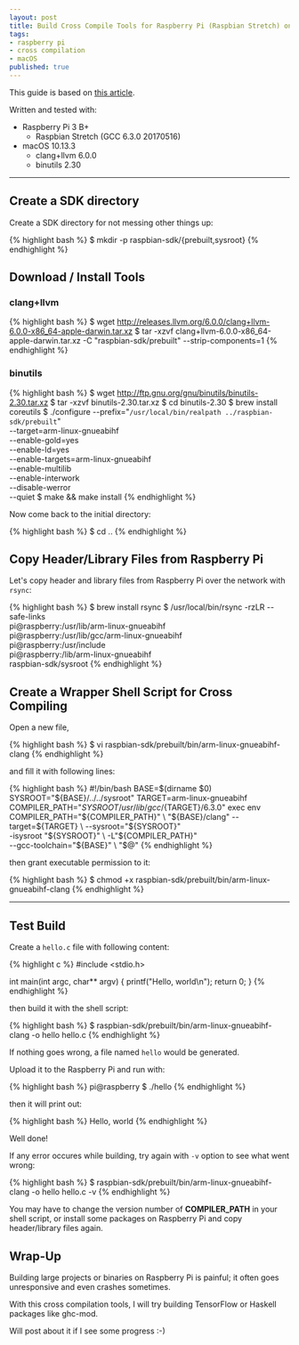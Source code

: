 ```yaml
---
layout: post
title: Build Cross Compile Tools for Raspberry Pi (Raspbian Stretch) on macOS
tags:
- raspberry pi
- cross compilation
- macOS
published: true
---
```


This guide is based on [this article](https://medium.com/@zw3rk/making-a-raspbian-cross-compilation-sdk-830fe56d75ba).

Written and tested with:

* Raspberry Pi 3 B+
  * Raspbian Stretch (GCC 6.3.0 20170516)
* macOS 10.13.3
  * clang+llvm 6.0.0
  * binutils 2.30

----

## Create a SDK directory

Create a SDK directory for not messing other things up:

{% highlight bash %}
$ mkdir -p raspbian-sdk/{prebuilt,sysroot}
{% endhighlight %}

## Download / Install Tools

### clang+llvm

{% highlight bash %}
$ wget http://releases.llvm.org/6.0.0/clang+llvm-6.0.0-x86_64-apple-darwin.tar.xz
$ tar -xzvf clang+llvm-6.0.0-x86_64-apple-darwin.tar.xz -C "raspbian-sdk/prebuilt" --strip-components=1
{% endhighlight %}

### binutils

{% highlight bash %}
$ wget http://ftp.gnu.org/gnu/binutils/binutils-2.30.tar.xz
$ tar -xzvf binutils-2.30.tar.xz
$ cd binutils-2.30
$ brew install coreutils
$ ./configure --prefix="`/usr/local/bin/realpath ../raspbian-sdk/prebuilt`" \
	--target=arm-linux-gnueabihf \
	--enable-gold=yes \
	--enable-ld=yes \
	--enable-targets=arm-linux-gnueabihf \
	--enable-multilib \
	--enable-interwork \
	--disable-werror \
	--quiet
$ make && make install
{% endhighlight %}

Now come back to the initial directory:

{% highlight bash %}
$ cd ..
{% endhighlight %}

## Copy Header/Library Files from Raspberry Pi

Let's copy header and library files from Raspberry Pi over the network with `rsync`:

{% highlight bash %}
$ brew install rsync
$ /usr/local/bin/rsync -rzLR --safe-links \
	pi@raspberry:/usr/lib/arm-linux-gnueabihf \
	pi@raspberry:/usr/lib/gcc/arm-linux-gnueabihf \
	pi@raspberry:/usr/include \
	pi@raspberry:/lib/arm-linux-gnueabihf \
	raspbian-sdk/sysroot
{% endhighlight %}

## Create a Wrapper Shell Script for Cross Compiling

Open a new file,

{% highlight bash %}
$ vi raspbian-sdk/prebuilt/bin/arm-linux-gnueabihf-clang
{% endhighlight %}

and fill it with following lines:

{% highlight bash %}
#!/bin/bash
BASE=$(dirname $0)
SYSROOT="${BASE}/../../sysroot"
TARGET=arm-linux-gnueabihf
COMPILER_PATH="${SYSROOT}/usr/lib/gcc/${TARGET}/6.3.0"
exec env COMPILER_PATH="${COMPILER_PATH}" \
	"${BASE}/clang" --target=${TARGET} \
		--sysroot="${SYSROOT}" \
		-isysroot "${SYSROOT}" \
		-L"${COMPILER_PATH}" \
		--gcc-toolchain="${BASE}" \
		"$@"
{% endhighlight %}

then grant executable permission to it:

{% highlight bash %}
$ chmod +x raspbian-sdk/prebuilt/bin/arm-linux-gnueabihf-clang
{% endhighlight %}

----

## Test Build

Create a `hello.c` file with following content:

{% highlight c %}
#include <stdio.h>

int main(int argc, char** argv) {
	printf("Hello, world\n");
	return 0;
}
{% endhighlight %}

then build it with the shell script:

{% highlight bash %}
$ raspbian-sdk/prebuilt/bin/arm-linux-gnueabihf-clang -o hello hello.c
{% endhighlight %}

If nothing goes wrong, a file named `hello` would be generated.

Upload it to the Raspberry Pi and run with:

{% highlight bash %}
pi@raspberry $ ./hello
{% endhighlight %}

then it will print out:

{% highlight bash %}
Hello, world
{% endhighlight %}

Well done!

If any error occures while building, try again with `-v` option to see what went wrong:

{% highlight bash %}
$ raspbian-sdk/prebuilt/bin/arm-linux-gnueabihf-clang -o hello hello.c -v
{% endhighlight %}

You may have to change the version number of **COMPILER_PATH** in your shell script, or install some packages on Raspberry Pi and copy header/library files again.

## Wrap-Up

Building large projects or binaries on Raspberry Pi is painful; it often goes unresponsive and even crashes sometimes.

With this cross compilation tools, I will try building TensorFlow or Haskell packages like ghc-mod.

Will post about it if I see some progress :-)

